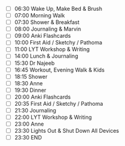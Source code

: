 - [ ] 06:30 Wake Up, Make Bed & Brush
- [ ] 07:00 Morning Walk
- [ ] 07:30 Shower & Breakfast
- [ ] 08:00 Journaling & Marvin
- [ ] 09:00 Anki Flashcards
- [ ] 10:00 First Aid / Sketchy / Pathoma 
- [ ] 11:00 LYT Workshop & Writing 
- [ ] 14:00 Lunch & Journaling
- [ ] 15:30 Dr Najeeb
- [ ] 16:45 Workout, Evening Walk & Kids
- [ ] 18:15 Shower
- [ ] 18:30 Anne
- [ ] 19:30 Dinner
- [ ] 20:00 Anki Flashcards
- [ ] 20:35 First Aid / Sketchy / Pathoma
- [ ] 21:30 Journaling
- [ ] 22:00 LYT Workshop & Writing
- [ ] 23:00 Anne
- [ ] 23:30 Lights Out & Shut Down All Devices
- [ ] 23:30 END
